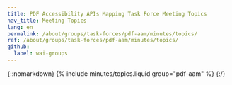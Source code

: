 ```yaml
---
title: PDF Accessibility APIs Mapping Task Force Meeting Topics
nav_title: Meeting Topics
lang: en
permalink: /about/groups/task-forces/pdf-aam/minutes/topics/
ref: /about/groups/task-forces/pdf-aam/minutes/topics/
github:
  label: wai-groups
---
```


{::nomarkdown}
{% include minutes/topics.liquid group="pdf-aam" %}
{:/}